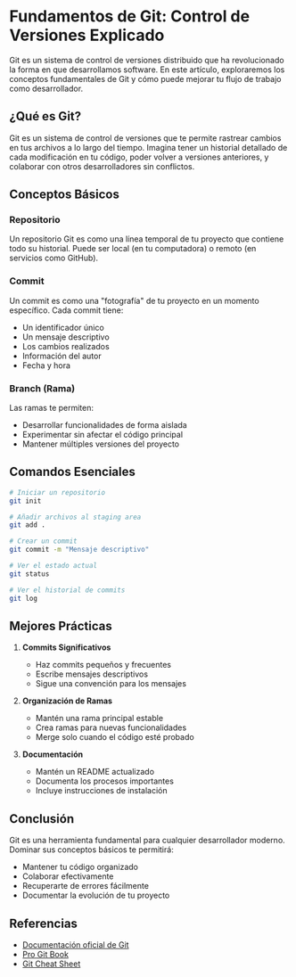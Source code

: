 # Fundamentos de Git: Control de Versiones Explicado

Git es un sistema de control de versiones distribuido que ha revolucionado la forma en que desarrollamos software. En este artículo, exploraremos los conceptos fundamentales de Git y cómo puede mejorar tu flujo de trabajo como desarrollador.

## ¿Qué es Git?

Git es un sistema de control de versiones que te permite rastrear cambios en tus archivos a lo largo del tiempo. Imagina tener un historial detallado de cada modificación en tu código, poder volver a versiones anteriores, y colaborar con otros desarrolladores sin conflictos.

## Conceptos Básicos

### Repositorio
Un repositorio Git es como una línea temporal de tu proyecto que contiene todo su historial. Puede ser local (en tu computadora) o remoto (en servicios como GitHub).

### Commit
Un commit es como una "fotografía" de tu proyecto en un momento específico. Cada commit tiene:
- Un identificador único
- Un mensaje descriptivo
- Los cambios realizados
- Información del autor
- Fecha y hora

### Branch (Rama)
Las ramas te permiten:
- Desarrollar funcionalidades de forma aislada
- Experimentar sin afectar el código principal
- Mantener múltiples versiones del proyecto

## Comandos Esenciales

```bash
# Iniciar un repositorio
git init

# Añadir archivos al staging area
git add .

# Crear un commit
git commit -m "Mensaje descriptivo"

# Ver el estado actual
git status

# Ver el historial de commits
git log
```

## Mejores Prácticas

1. **Commits Significativos**
   - Haz commits pequeños y frecuentes
   - Escribe mensajes descriptivos
   - Sigue una convención para los mensajes

2. **Organización de Ramas**
   - Mantén una rama principal estable
   - Crea ramas para nuevas funcionalidades
   - Merge solo cuando el código esté probado

3. **Documentación**
   - Mantén un README actualizado
   - Documenta los procesos importantes
   - Incluye instrucciones de instalación

## Conclusión

Git es una herramienta fundamental para cualquier desarrollador moderno. Dominar sus conceptos básicos te permitirá:
- Mantener tu código organizado
- Colaborar efectivamente
- Recuperarte de errores fácilmente
- Documentar la evolución de tu proyecto

## Referencias

- [Documentación oficial de Git](https://git-scm.com/doc)
- [Pro Git Book](https://git-scm.com/book/en/v2)
- [Git Cheat Sheet](https://education.github.com/git-cheat-sheet-education.pdf) 